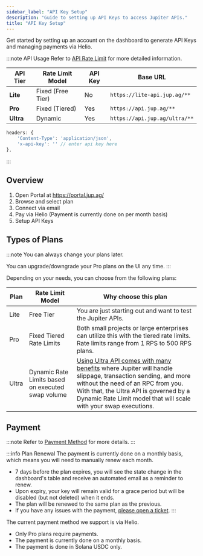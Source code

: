 ```yaml
---
sidebar_label: "API Key Setup"
description: "Guide to setting up API Keys to access Jupiter APIs."
title: "API Key Setup"
---
```


<head>
    <title>API Setup</title>
    <meta name="twitter:card" content="summary" />
</head>

Get started by setting up an account on the dashboard to generate API Keys and managing payments via Helio.

:::note API Usage
Refer to [API Rate Limit](/docs/api-rate-limit) for more detailed information.

| API Tier | Rate Limit Model | API Key | Base URL |
| --- | --- | --- | --- |
| **Lite** | Fixed (Free Tier) | No | `https://lite-api.jup.ag/**` |
| **Pro** | Fixed (Tiered) | Yes | `https://api.jup.ag/**` |
| **Ultra** | Dynamic | Yes | `https://api.jup.ag/ultra/**` |

```js
headers: {
    'Content-Type': 'application/json',
    'x-api-key': '' // enter api key here
},
```
:::

## Overview

1. Open Portal at https://portal.jup.ag/
2. Browse and select plan
3. Connect via email
4. Pay via Helio (Payment is currently done on per month basis)
5. Setup API Keys

## Types of Plans

:::note
You can always change your plans later.

You can upgrade/downgrade your Pro plans on the UI any time.
:::

Depending on your needs, you can choose from the following plans:

| Plan | Rate Limit Model | Why choose this plan |
| --- | --- | --- |
| Lite | Free Tier | You are just starting out and want to test the Jupiter APIs. |
| Pro | Fixed Tiered Rate Limits | Both small projects or large enterprises can utilize this with the tiered rate limits. Rate limits range from 1 RPS to 500 RPS plans. |
| Ultra | Dynamic Rate Limits based on executed swap volume | [Using Ultra API comes with many benefits](/docs/ultra-api) where Jupiter will handle slippage, transaction sending, and more without the need of an RPC from you. With that, the Ultra API is governed by a Dynamic Rate Limit model that will scale with your swap executions. |

## Payment

:::note
Refer to [Payment Method](/docs/api-payment-method) for more details.
:::

:::info Plan Renewal
The payment is currently done on a monthly basis, which means you will need to manually renew each month.

- 7 days before the plan expires, you will see the state change in the dashboard's table and receive an automated email as a reminder to renew.
- Upon expiry, your key will remain valid for a grace period but will be disabled (but not deleted) when it ends.
- The plan will be renewed to the same plan as the previous.
- If you have any issues with the payment, [please open a ticket](https://support.jup.ag/hc/en-us/requests/new?ticket_form_id=18069133114012&tf_18541841140892=api_or_developer_support).
:::

The current payment method we support is via Helio.
- Only Pro plans require payments.
- The payment is currently done on a monthly basis.
- The payment is done in Solana USDC only.
